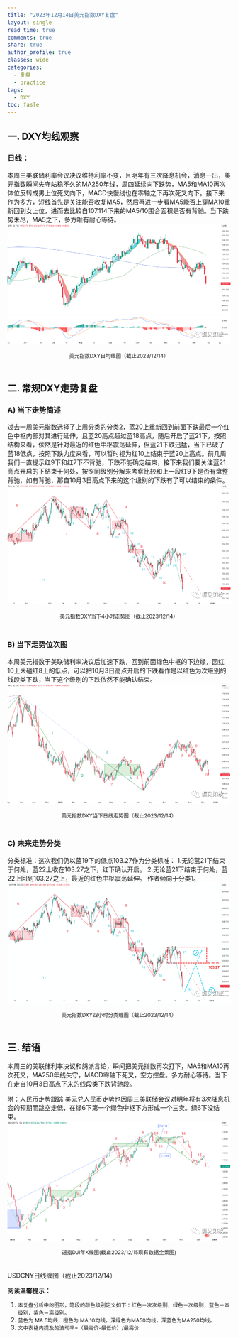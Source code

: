 ```yaml
---
title: "2023年12月14日美元指数DXY复盘"
layout: single
read_time: true
comments: true
share: true
author_profile: true
classes: wide
categories:
  - 复盘
  - practice
tags:
  - DXY
toc: fasle
---
```


## 一. DXY均线观察
### 日线：
本周三美联储利率会议决议维持利率不变，且明年有三次降息机会，消息一出，美元指数瞬间失守站稳不久的MA250年线，周四延续向下跌势，MA5和MA10再次体位反转成男上位死叉向下，MACD快慢线也在零轴之下再次死叉向下。接下来作为多方，短线首先是关注能否收复MA5，然后再进一步看MA5能否上穿MA10重新回到女上位，进而去比较自107.114下来的MA5/10围合面积是否有背驰。当下跌势未尽，MA5之下，多方唯有耐心等待。
 ![道指DJI年线](/assets/images/2023-12-14-DXY-day.png)
<small><center>美元指数DXY日均线图（截止2023/12/14）</center></small>　　

## 二. 常规DXY走势复盘
### A) 当下走势简述
过去一周美元指数选择了上周分类的分类2，蓝20上重新回到前面下跌最后一个红色中枢内部对其进行延伸，且蓝20高点超过蓝18高点，随后开启了蓝21下，按照结构来看，依然是针对最近的红色中枢震荡延伸，但蓝21下跌迅猛，当下已破了蓝18低点，按照下跌力度来看，可以暂时视为红10上结束于蓝20上高点。前几周我们一直提示红9下和红7下不背驰，下跌不能确定结束，接下来我们要关注蓝21高点开启的下结束于何处，按照同级别分解来考察比较和上一段红9下是否有盘整背驰，如有背驰，那自10月3日高点下来的这个级别的下跌有了可以结束的条件。
 ![道指DJI年线](/assets/images/2023-12-14-DXY-hour.png)
<small><center>美元指数DXY当下4小时走势图（截止2023/12/14）</center></small>　

### B) 当下走势位次图
本周美元指数于美联储利率决议后加速下跌，回到前面绿色中枢的下边缘，因红10上未碰红8上的低点，可以把10月3日高点开启的下跌看作是以红色为次级别的线段类下跌，当下这个级别的下跌依然不能确认结束。
 ![道指DJI年线](/assets/images/2023-12-14-DXY-day-1.png)
<small><center>美元指数DXY当下日线走势图（截止2023/12/14）</center></small>　

### C) 未来走势分类
分类标准：这次我们仍以蓝19下的低点103.27作为分类标准：
1.无论蓝21下结束于何处，蓝22上收在103.27之下，红下确认开启。
2.无论蓝21下结束于何处，蓝22上回到103.27之上，最近的红色中枢震荡延伸。
作者倾向于分类1。
 ![道指DJI年线](/assets/images/2023-12-14-DXY-hour-fl.png)
<small><center>美元指数DXY四小时分类缠图（截止2023/12/14）</center></small>　

## 三. 结语
本周三的美联储利率决议和鸽派言论，瞬间把美元指数再次打下，MA5和MA10再次死叉，MA250年线失守，MACD零轴下死叉，空方控盘。多方耐心等待。当下在走自10月3日高点下来的线段类下跌背驰段。

附：人民币走势跟踪
美元兑人民币走势也因周三美联储会议对明年将有3次降息机会的预期而跳空走低，在绿6下第一个绿色中枢下方形成一个三卖。绿6下没结束。
 ![道指DJI年线](/assets/images/2023-12-14-USDCNY-day.png)
<small><center>道指DJI年K线图(截止2023/12/15现有数据全景图)</center></small>　 

USDCNY日线缠图（截止2023/12/14） 

**阅读温馨提示：** 
1. <small>本复盘分析中的图形，笔段的颜色级别定义如下：红色＝次次级别，绿色＝次级别，蓝色＝本级别，紫色＝高级别。</small> 
2. <small>蓝色为 MA 5均线，橙色为 MA 10均线，深绿色为MA50均线，深蓝色为MA250均线。</small> 
3. <small>文中表格内提及的波动率=（最高价-最低价）/最高价 </small>
